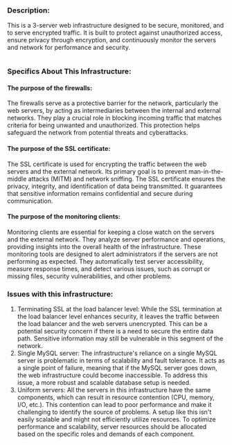 ### Description:
This is a 3-server web infrastructure designed to be secure, monitored, and to serve encrypted traffic. It is built to protect against unauthorized access, ensure privacy through encryption, and continuously monitor the servers and network for performance and security.

<img href="https://imgur.com/9ExiESl">

### Specifics About This Infrastructure:
#### The purpose of the firewalls:
The firewalls serve as a protective barrier for the network, particularly the web servers, by acting as intermediaries between the internal and external networks. They play a crucial role in blocking incoming traffic that matches criteria for being unwanted and unauthorized. This protection helps safeguard the network from potential threats and cyberattacks.

#### The purpose of the SSL certificate:
The SSL certificate is used for encrypting the traffic between the web servers and the external network. Its primary goal is to prevent man-in-the-middle attacks (MITM) and network sniffing. The SSL certificate ensures the privacy, integrity, and identification of data being transmitted. It guarantees that sensitive information remains confidential and secure during communication.

#### The purpose of the monitoring clients:
Monitoring clients are essential for keeping a close watch on the servers and the external network. They analyze server performance and operations, providing insights into the overall health of the infrastructure. These monitoring tools are designed to alert administrators if the servers are not performing as expected. They automatically test server accessibility, measure response times, and detect various issues, such as corrupt or missing files, security vulnerabilities, and other problems.

### Issues with this infrastructure:

1. Terminating SSL at the load balancer level: While the SSL termination at the load balancer level enhances security, it leaves the traffic between the load balancer and the web servers unencrypted. This can be a potential security concern if there is a need to secure the entire data path. Sensitive information may still be vulnerable in this segment of the network.
2. Single MySQL server: The infrastructure's reliance on a single MySQL server is problematic in terms of scalability and fault tolerance. It acts as a single point of failure, meaning that if the MySQL server goes down, the web infrastructure could become inaccessible. To address this issue, a more robust and scalable database setup is needed.
3. Uniform servers: All the servers in this infrastructure have the same components, which can result in resource contention (CPU, memory, I/O, etc.). This contention can lead to poor performance and make it challenging to identify the source of problems. A setup like this isn't easily scalable and might not efficiently utilize resources. To optimize performance and scalability, server resources should be allocated based on the specific roles and demands of each component.
